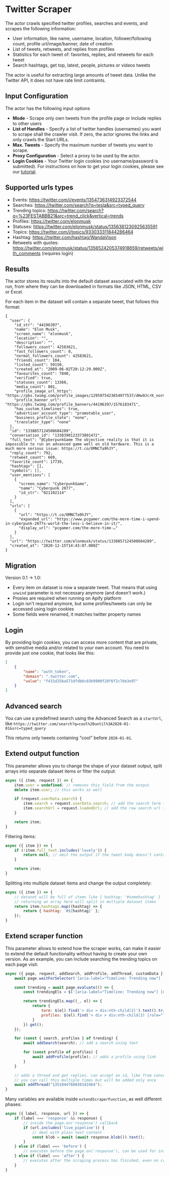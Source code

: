 # Twitter Scraper

The actor crawls specified twitter profiles, searches and events, and scrapes the following information:

- User information, like name, username, location, follower/following count, profile url/image/banner, date of creation
- List of tweets, retweets, and replies from profiles
- Statistics for each tweet of: favorites, replies, and retweets for each tweet
- Search hashtags, get top, latest, people, pictures or videos tweets

The actor is useful for extracting large amounts of tweet data. Unlike the Twitter API, it does not have rate limit contraints.

## Input Configuration

The actor has the following input options

- **Mode** - Scrape only own tweets from the profile page or include replies to other users
- **List of Handles** - Specify a list of twitter handles (usernames) you want to scrape
  shall the crawler visit. If zero, the actor ignores the links and only crawls the Start URLs.
- **Max. Tweets** - Specify the maximum number of tweets you want to scrape.
- **Proxy Configuration** - Select a proxy to be used by the actor.
- **Login Cookies** - Your Twitter login cookies (no username/password is submitted). For instructions on how to get your login cookies, please see our [tutorial](https://apify.com/help-dev/en/articles/1444249-log-in-to-website-by-transferring-cookies-from-web-browser).

## Supported urls types

* Events: https://twitter.com/i/events/1354736314923372544
* Searches: https://twitter.com/search?q=tesla&src=typed_query
* Trending topics: https://twitter.com/search?q=%23FESTABBB21&src=trend_click&vertical=trends
* Profiles: https://twitter.com/elonmusk
* Statuses: https://twitter.com/elonmusk/status/1356381230925635591
* Topics: https://twitter.com/i/topics/933033311844286464
* Hashtag: https://twitter.com/hashtag/WandaVison
* Retweets with quotes: https://twitter.com/elonmusk/status/1356524205374918659/retweets/with_comments (requires login)

## Results

The actor stores its results into the default dataset associated with the actor run,
from where they can be downloaded in formats like JSON, HTML, CSV or Excel.

For each item in the dataset will contain a separate tweet, that follows this format:

```jsonc
{
  "user": {
    "id_str": "44196397",
    "name": "Elon Musk",
    "screen_name": "elonmusk",
    "location": "",
    "description": "",
    "followers_count": 42583621,
    "fast_followers_count": 0,
    "normal_followers_count": 42583621,
    "friends_count": 104,
    "listed_count": 59150,
    "created_at": "2009-06-02T20:12:29.000Z",
    "favourites_count": 7840,
    "verified": true,
    "statuses_count": 13360,
    "media_count": 801,
    "profile_image_url_https": "https://pbs.twimg.com/profile_images/1295975423654977537/dHw9JcrK_normal.jpg",
    "profile_banner_url": "https://pbs.twimg.com/profile_banners/44196397/1576183471",
    "has_custom_timelines": true,
    "advertiser_account_type": "promotable_user",
    "business_profile_state": "none",
    "translator_type": "none"
  },
  "id": "1338857124508684289",
  "conversation_id": "1338390123373801472",
  "full_text": "@CyberpunkGame The objective reality is that it is impossible to run an advanced game well on old hardware. This is a much more serious issue: https://t.co/OMNCTa9hJY",
  "reply_count": 792,
  "retweet_count": 669,
  "favorite_count": 17739,
  "hashtags": [],
  "symbols": [],
  "user_mentions": [
    {
      "screen_name": "CyberpunkGame",
      "name": "Cyberpunk 2077",
      "id_str": "821102114"
    }
  ],
  "urls": [
    {
      "url": "https://t.co/OMNCTa9hJY",
      "expanded_url": "https://www.pcgamer.com/the-more-time-i-spend-in-cyberpunk-2077s-world-the-less-i-believe-in-it/",
      "display_url": "pcgamer.com/the-more-time-…"
    }
  ],
  "url": "https://twitter.com/elonmusk/status/1338857124508684289",
  "created_at": "2020-12-15T14:43:07.000Z"
}
```

## Migration

Version 0.1 -> 1.0:

* Every item on dataset is now a separate tweet. That means that using `unwind` parameter is not necessary anymore (and doesn't work.)
* Proxies are required when running on Apify platform
* Login isn't required anymore, but some profiles/tweets can only be accessed using login cookies
* Some fields were renamed, it matches twitter property names

## Login

By providing login cookies, you can access more content that are private, with sensitive media and/or related to your own account.
You need to provide just one cookie, that looks like this:

```json
[
    {
        "name": "auth_token",
        "domain": ".twitter.com",
        "value": "f431d25ba571dfdb6c03b9900f28f6f2c7de3e97"
    }
]
```

## Advanced search

You can use a predefined search using the Advanced Search as a `startUrl`, like `https://twitter.com/search?q=cool%20until%3A2020-01-01&src=typed_query`

This returns only tweets containing "cool" before `2020-01-01`.

## Extend output function

This parameter allows you to change the shape of your dataset output, split arrays into separate dataset items or filter the output:

```js
async ({ item, request }) => {
    item.user = undefined; // removes this field from the output
    delete item.user; // this works as well

    if (request.userData.search) {
        item.search = request.userData.search; // add the search term to the output
        item.searchUrl = request.loadedUrl; // add the raw search url to the output
    }

    return item;
}
```

Filtering items:

```js
async ({ item }) => {
    if (!item.full_text.includes('lovely')) {
        return null; // omit the output if the tweet body doesn't contain the text
    }

    return item;
}
```

Splitting into multiple dataset items and change the output completely:

```js
async ({ item }) => {
    // dataset will be full of items like { hashtag: '#somehashtag' }
    // returning an array here will split in multiple dataset items
    return item.hashtags.map((hashtag) => {
        return { hashtag: `#${hashtag}` };
    });
}
```

## Extend scraper function

This parameter allows to extend how the scraper works, can make it easier to extend the default functionality without having to create your own version. As an example, you can include searching the trending topics on each page visit:

```js
async ({ page, request, addSearch, addProfile, addThread, customData }) => {
    await page.waitForSelector('[aria-label="Timeline: Trending now"] [data-testid="trend"]');

    const trending = await page.evaluate(() => {
        const trendingEls = $('[aria-label="Timeline: Trending now"] [data-testid="trend"]');

        return trendingEls.map((_, el) => {
            return {
                term: $(el).find('> div > div:nth-child(2)').text().trim(),
                profiles: $(el).find('> div > div:nth-child(3) [role="link"]').map((_, el) => $(el).text()).get()
            }
        }).get();
    });

    for (const { search, profiles } of trending) {
        await addSearch(search); // add a search using text

        for (const profile of profiles) {
            await addProfile(profile); // adds a profile using link
        }
    }

    // adds a thread and get replies. can accept an id, like from conversation_id or an url
    // you can call this multiple times but will be added only once
    await addThread("1351044768030142464");
}
```

Many variables are available inside `extendScraperFunction`, as well different phases:

```js
async ({ label, response, url }) => {
    if (label === 'response' && response) {
        // inside the page.on('response') callback
        if (url.includes('live_pipeline')) {
            // deal with plain text content
            const blob = await (await response.blob()).text();
        }
    } else if (label === 'before') {
        // executes before the page.on('response'), can be used for intercept request/response
    } else if (label === 'after') {
        // executes after the scraping process has finished, even on crash
    }
}
```

